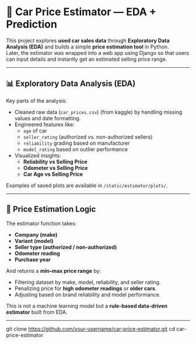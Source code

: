 # 🚗 Car Price Estimator — EDA + Prediction

This project explores **used car sales data** through **Exploratory Data Analysis (EDA)** and builds a simple **price estimation tool** in Python.  
Later, the estimator was wrapped into a web app using Django so that users can input details and instantly get an estimated selling price range.

---

## 📊 Exploratory Data Analysis (EDA)
Key parts of the analysis:
- Cleaned raw data (`car_prices.csv`) (from kaggle) by handling missing values and date formatting.
- Engineered features like:
  - `age` of car
  - `seller_rating` (authorized vs. non-authorized sellers)
  - `reliability` grading based on manufacturer
  - `model_rating` based on outlier performance
- Visualized insights:
  - **Reliability vs Selling Price**
  - **Odometer vs Selling Price**
  - **Car Age vs Selling Price**

Examples of saved plots are available in `/static/estimator/plots/`.

---

## 🔮 Price Estimation Logic
The estimator function takes:
- **Company (make)**
- **Variant (model)**
- **Seller type (authorized / non-authorized)**
- **Odometer reading**
- **Purchase year**

And returns a **min–max price range** by:
- Filtering dataset by make, model, reliability, and seller rating.
- Penalizing price for **high odometer readings** or **older cars**.
- Adjusting based on brand reliability and model performance.

This is not a machine learning model but a **rule-based data-driven estimator** built from EDA.

---
   git clone https://github.com/your-username/car-price-estimator.git
   cd car-price-estimator
